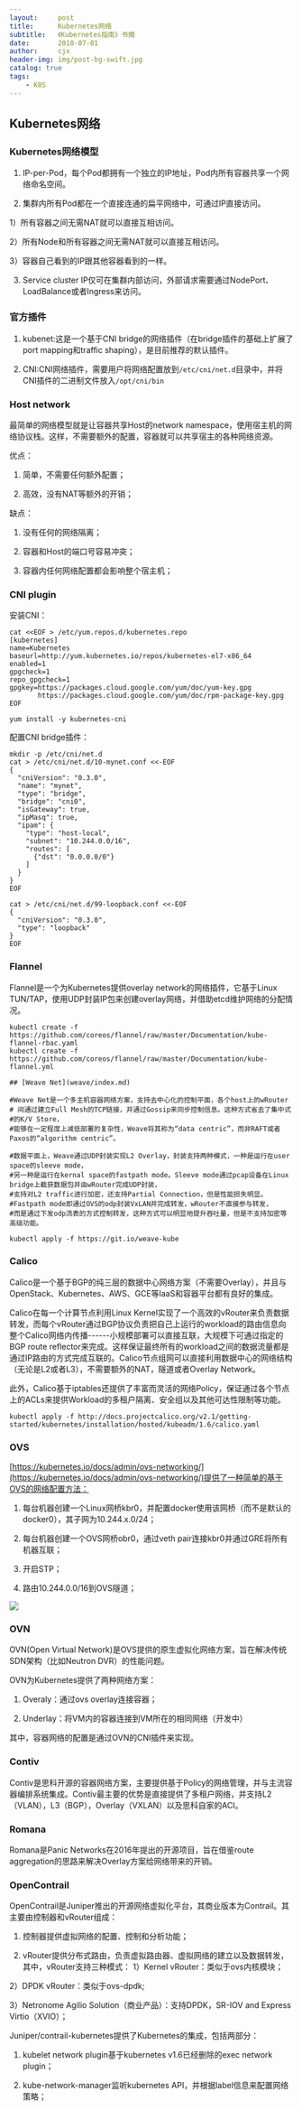 ```yaml
---
layout:     post
title:      Kubernetes网络
subtitle:   《Kubernetes指南》书摘
date:       2018-07-01
author:     cjx
header-img: img/post-bg-swift.jpg
catalog: true
tags:
    - K8S
---
```


## Kubernetes网络

### Kubernetes网络模型

1. IP-per-Pod，每个Pod都拥有一个独立的IP地址，Pod内所有容器共享一个网络命名空间。

2. 集群内所有Pod都在一个直接连通的扁平网络中，可通过IP直接访问。
  
  1）所有容器之间无需NAT就可以直接互相访问。
  
  2）所有Node和所有容器之间无需NAT就可以直接互相访问。

  3）容器自己看到的IP跟其他容器看到的一样。

3. Service cluster IP仅可在集群内部访问，外部请求需要通过NodePort、LoadBalance或者Ingress来访问。

### 官方插件

1. kubenet:这是一个基于CNI bridge的网络插件（在bridge插件的基础上扩展了port mapping和traffic shaping），是目前推荐的默认插件。

2. CNI:CNI网络插件，需要用户将网络配置放到```/etc/cni/net.d```目录中，并将CNI插件的二进制文件放入```/opt/cni/bin```

### Host network

最简单的网络模型就是让容器共享Host的network namespace，使用宿主机的网络协议栈。这样，不需要额外的配置，容器就可以共享宿主的各种网络资源。

优点：

1. 简单，不需要任何额外配置；

2. 高效，没有NAT等额外的开销；

缺点：

1. 没有任何的网络隔离；

2. 容器和Host的端口号容易冲突；

3. 容器内任何网络配置都会影响整个宿主机；

### CNI plugin

安装CNI：

```
cat <<EOF > /etc/yum.repos.d/kubernetes.repo
[kubernetes]
name=Kubernetes
baseurl=http://yum.kubernetes.io/repos/kubernetes-el7-x86_64
enabled=1
gpgcheck=1
repo_gpgcheck=1
gpgkey=https://packages.cloud.google.com/yum/doc/yum-key.gpg
       https://packages.cloud.google.com/yum/doc/rpm-package-key.gpg
EOF

yum install -y kubernetes-cni
```

配置CNI bridge插件：
```
mkdir -p /etc/cni/net.d
cat > /etc/cni/net.d/10-mynet.conf <<-EOF
{
  "cniVersion": "0.3.0",
  "name": "mynet",
  "type": "bridge",
  "bridge": "cni0",
  "isGateway": true,
  "ipMasq": true,
  "ipam": {
    "type": "host-local",
    "subnet": "10.244.0.0/16",
    "routes": [
      {"dst": "0.0.0.0/0"}
    ]
  }
}
EOF

cat > /etc/cni/net.d/99-loopback.conf <<-EOF
{
  "cniVersion": "0.3.0",
  "type": "loopback"
}
EOF
```

### Flannel

Flannel是一个为Kubernetes提供overlay network的网络插件，它基于Linux TUN/TAP，使用UDP封装IP包来创建overlay网络，并借助etcd维护网络的分配情况。

```
kubectl create -f https://github.com/coreos/flannel/raw/master/Documentation/kube-flannel-rbac.yaml
kubectl create -f https://github.com/coreos/flannel/raw/master/Documentation/kube-flannel.yml

## [Weave Net](weave/index.md)

#Weave Net是一个多主机容器网络方案，支持去中心化的控制平面，各个host上的wRouter
# 间通过建立Full Mesh的TCP链接，并通过Gossip来同步控制信息。这种方式省去了集中式#的K/V Store，
#能够在一定程度上减低部署的复杂性，Weave将其称为“data centric”，而非RAFT或者Paxos的“algorithm centric”。

#数据平面上，Weave通过UDP封装实现L2 Overlay，封装支持两种模式，一种是运行在user space的sleeve mode，
#另一种是运行在kernal space的fastpath mode。Sleeve mode通过pcap设备在Linux bridge上截获数据包并由wRouter完成UDP封装，
#支持对L2 traffic进行加密，还支持Partial Connection，但是性能损失明显。
#Fastpath mode即通过OVS的odp封装VxLAN并完成转发，wRouter不直接参与转发，
#而是通过下发odp流表的方式控制转发，这种方式可以明显地提升吞吐量，但是不支持加密等高级功能。

kubectl apply -f https://git.io/weave-kube
```

### Calico

Calico是一个基于BGP的纯三层的数据中心网络方案（不需要Overlay），并且与OpenStack、Kubernetes、AWS、GCE等IaaS和容器平台都有良好的集成。

Calico在每一个计算节点利用Linux Kernel实现了一个高效的vRouter来负责数据转发，而每个vRouter通过BGP协议负责把自己上运行的workload的路由信息向整个Calico网络内传播------小规模部署可以直接互联，大规模下可通过指定的BGP route reflector来完成。这样保证最终所有的workload之间的数据流量都是通过IP路由的方式完成互联的。Calico节点组网可以直接利用数据中心的网络结构（无论是L2或者L3），不需要额外的NAT，隧道或者Overlay Network。

此外，Calico基于iptables还提供了丰富而灵活的网络Policy，保证通过各个节点上的ACLs来提供Workload的多租户隔离、安全组以及其他可达性限制等功能。

```
kubectl apply -f http://docs.projectcalico.org/v2.1/getting-started/kubernetes/installation/hosted/kubeadm/1.6/calico.yaml
```

### OVS

[https://kubernetes.io/docs/admin/ovs-networking/](https://kubernetes.io/docs/admin/ovs-networking/)提供了一种简单的基于OVS的网络配置方法：

1. 每台机器创建一个Linux网桥kbr0，并配置docker使用该网桥（而不是默认的docker0），其子网为10.244.x.0/24；

2. 每台机器创建一个OVS网桥obr0，通过veth pair连接kbr0并通过GRE将所有机器互联；

3. 开启STP；

4. 路由10.244.0.0/16到OVS隧道；

![](/img/OVS.png)

### OVN

OVN(Open Virtual Network)是OVS提供的原生虚拟化网络方案，旨在解决传统SDN架构（比如Neutron DVR）的性能问题。

OVN为Kubernetes提供了两种网络方案：

1. Overaly：通过ovs overlay连接容器；

2. Underlay：将VM内的容器连接到VM所在的相同网络（开发中）

其中，容器网络的配置是通过OVN的CNI插件来实现。

### Contiv

Contiv是思科开源的容器网络方案，主要提供基于Policy的网络管理，并与主流容器编排系统集成。Contiv最主要的优势是直接提供了多租户网络，并支持L2（VLAN），L3（BGP），Overlay（VXLAN）以及思科自家的ACI。

### Romana

Romana是Panic Networks在2016年提出的开源项目，旨在借鉴route aggregation的思路来解决Overlay方案给网络带来的开销。

### OpenContrail

OpenContrail是Juniper推出的开源网络虚拟化平台，其商业版本为Contrail。其主要由控制器和vRouter组成：

1. 控制器提供虚拟网络的配置、控制和分析功能；

2. vRouter提供分布式路由，负责虚拟路由器、虚拟网络的建立以及数据转发，其中，vRouter支持三种模式：
1）Kernel vRouter：类似于ovs内核模块；

2）DPDK vRouter：类似于ovs-dpdk;

3）Netronome Agilio Solution（商业产品）：支持DPDK，SR-IOV and Express Virtio（XVIO）；

Juniper/contrail-kubernetes提供了Kubernetes的集成，包括两部分：

1. kubelet network plugin基于kubernetes v1.6已经删除的exec network plugin；

2. kube-network-manager监听kubernetes API，并根据label信息来配置网络策略；